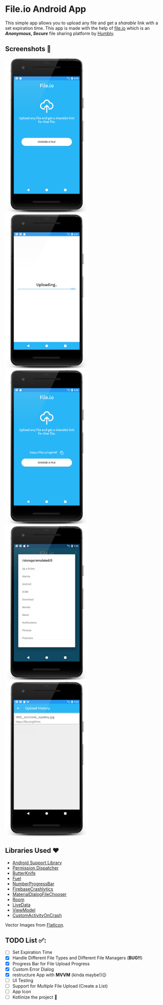 # File.io Android App
This simple app allows you to upload any file and get a _sharable_ link with a set expiration time.
This app is made with the help of [file.io](https://file.io) which is an **_Anonymous_, _Secure_** file sharing platform by [Humbly](http://humbly.com/).

## Screenshots 📸
<p float="left">
<img src="/screenshots/home_screen_framed.png" alt="Home Screen"  height="500"/><img src="/screenshots/file_upload.png" alt="Sharable Link" height="500" /> <img src="/screenshots/upload_file_link.png" alt="Sharable Link" height="500" />
<img src="/screenshots/file_chooser.png" alt="Sharable Link" height="500" />
<img src="/screenshots/upload_history.png" alt="Sharable Link" height="500" /></p>

## Libraries Used ❤️
- [Android Support Library](https://developer.android.com/topic/libraries/support-library/index.html)
- [Permission Dispatcher](https://permissions-dispatcher.github.io/PermissionsDispatcher/)
- [ButterKnife](http://jakewharton.github.io/butterknife/)
- [Fuel](https://github.com/kittinunf/Fuel)
- [NumberProgressBar](https://github.com/daimajia/NumberProgressBar)
- [FirebaseCrashlytics](https://firebase.google.com/docs/crashlytics)
- [MaterialDialogFileChooser](https://github.com/afollestad/material-dialogs#folder-selector-dialogs)
- [Room](https://developer.android.com/topic/libraries/architecture/room.html)
- [LiveData](https://developer.android.com/topic/libraries/architecture/livedata.html)
- [ViewModel](https://developer.android.com/topic/libraries/architecture/viewmodel.html)
- [CustomActivityOnCrash](https://github.com/Ereza/CustomActivityOnCrash)

Vector Images from [FlatIcon](https://www.flaticon.com/).

## TODO List ✅:
- [ ] Set Expiration Time
- [X] Handle Different File Types and Different File Managers (**BUG!!**)
- [X] Progress Bar for File Upload Progress
- [X] Custom Error Dialog
- [X] restructure App with **MVVM** (kinda maybe!)😉
- [ ] UI Testing
- [ ] Support for *Multiple* File Upload (Create a List)
- [ ] App Icon
- [ ] Kotlinize the project 🎳
